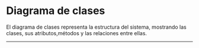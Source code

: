 # Diagrama de clases

El diagrama de clases representa la estructura del sistema, mostrando las
clases, sus atributos,métodos y las relaciones entre ellas.

---

